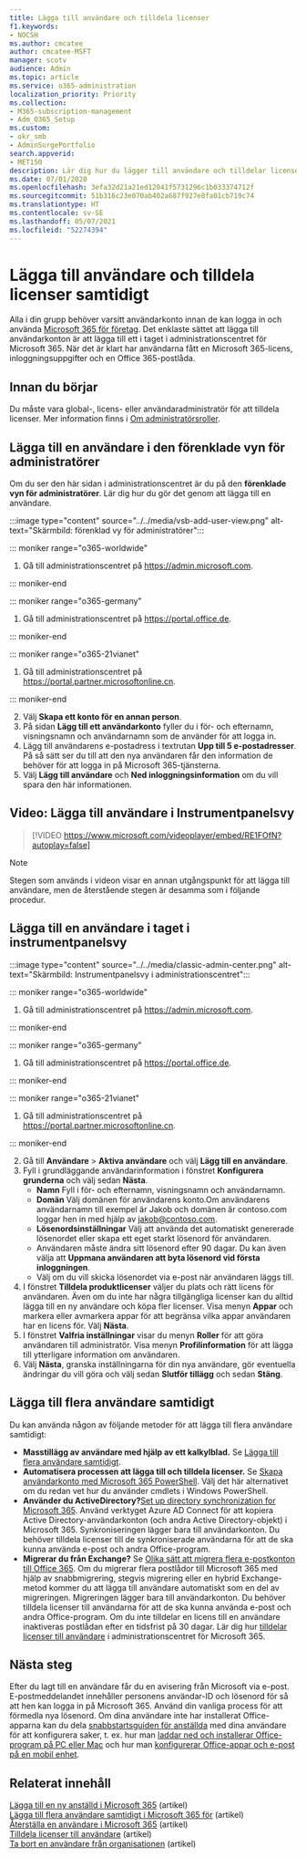 ```yaml
---
title: Lägga till användare och tilldela licenser
f1.keywords:
- NOCSH
ms.author: cmcatee
author: cmcatee-MSFT
manager: scotv
audience: Admin
ms.topic: article
ms.service: o365-administration
localization_priority: Priority
ms.collection:
- M365-subscription-management
- Adm_O365_Setup
ms.custom:
- okr_smb
- AdminSurgePortfolio
search.appverid:
- MET150
description: Lär dig hur du lägger till användare och tilldelar licenser till Microsoft 365 samtidigt.
ms.date: 07/01/2020
ms.openlocfilehash: 3efa32d21a21ed12041f5731296c1b033374712f
ms.sourcegitcommit: 51b316c23e070ab402a687f927e8fa01cb719c74
ms.translationtype: HT
ms.contentlocale: sv-SE
ms.lasthandoff: 05/07/2021
ms.locfileid: "52274394"
---
```

# <a name="add-users-and-assign-licenses-at-the-same-time"></a>Lägga till användare och tilldela licenser samtidigt

Alla i din grupp behöver varsitt användarkonto innan de kan logga in och använda [Microsoft 365 för företag](https://www.microsoft.com/microsoft-365/business). Det enklaste sättet att lägga till användarkonton är att lägga till ett i taget i administrationscentret för Microsoft 365. När det är klart har användarna fått en Microsoft 365-licens, inloggningsuppgifter och en Office 365-postlåda.

## <a name="before-you-begin"></a>Innan du börjar

Du måste vara global-, licens- eller användaradministratör för att tilldela licenser. Mer information finns i [Om administratörsroller](../../admin/add-users/about-admin-roles.md).

## <a name="add-a-user-in-the-admin-simplified-view"></a>Lägga till en användare i den förenklade vyn för administratörer

Om du ser den här sidan i administrationscentret är du på den **förenklade vyn för administratörer**. Lär dig hur du gör det genom att lägga till en användare.

:::image type="content" source="../../media/vsb-add-user-view.png" alt-text="Skärmbild: förenklad vy för administratörer":::

::: moniker range="o365-worldwide"

1. Gå till administrationscentret på <https://admin.microsoft.com>.

::: moniker-end

::: moniker range="o365-germany"

1. Gå till administrationscentret på <a href="https://go.microsoft.com/fwlink/p/?linkid=848041" target="_blank">https://portal.office.de</a>.

::: moniker-end

::: moniker range="o365-21vianet"

1. Gå till administrationscentret på <a href="https://go.microsoft.com/fwlink/p/?linkid=850627" target="_blank">https://portal.partner.microsoftonline.cn</a>.

::: moniker-end 

2. Välj **Skapa ett konto för en annan person**.
3. På sidan **Lägg till ett användarkonto** fyller du i för- och efternamn, visningsnamn och användarnamn som de använder för att logga in.
4. Lägg till användarens e-postadress i textrutan **Upp till 5 e-postadresser**. På så sätt ser du till att den nya användaren får den information de behöver för att logga in på Microsoft 365-tjänsterna.
5. Välj **Lägg till användare** och **Ned inloggningsinformation** om du vill spara den här informationen.

## <a name="watch-add-users-in-the-dashboard-view"></a>Video: Lägga till användare i Instrumentpanelsvy

> [!VIDEO https://www.microsoft.com/videoplayer/embed/RE1FOfN?autoplay=false]

> [!NOTE]
> Stegen som används i videon visar en annan utgångspunkt för att lägga till användare, men de återstående stegen är desamma som i följande procedur.

## <a name="add-users-one-at-a-time-in-the-dashboard-view"></a>Lägga till en användare i taget i instrumentpanelsvy

:::image type="content" source="../../media/classic-admin-center.png" alt-text="Skärmbild: Instrumentpanelsvy i administrationscentret":::

::: moniker range="o365-worldwide"

1. Gå till administrationscentret på <https://admin.microsoft.com>.

::: moniker-end

::: moniker range="o365-germany"

1. Gå till administrationscentret på <a href="https://go.microsoft.com/fwlink/p/?linkid=848041" target="_blank">https://portal.office.de</a>.

::: moniker-end

::: moniker range="o365-21vianet"

1. Gå till administrationscentret på <a href="https://go.microsoft.com/fwlink/p/?linkid=850627" target="_blank">https://portal.partner.microsoftonline.cn</a>.

::: moniker-end 

2. Gå till **Användare** > **Aktiva användare** och välj **Lägg till en användare**.
3. Fyll i grundläggande användarinformation i fönstret **Konfigurera grunderna** och välj sedan **Nästa**.
    - **Namn** Fyll i för- och efternamn, visningsnamn och användarnamn.
    - **Domän** Välj domänen för användarens konto.Om användarens användarnamn till exempel är Jakob och domänen är contoso.com loggar hen in med hjälp av jakob@contoso.com.
    - **Lösenordsinställningar** Välj att använda det automatiskt genererade lösenordet eller skapa ett eget starkt lösenord för användaren.
    - Användaren måste ändra sitt lösenord efter 90 dagar. Du kan även välja att **Uppmana användaren att byta lösenord vid första inloggningen**.
    - Välj om du vill skicka lösenordet via e-post när användaren läggs till.
4. I fönstret **Tilldela produktlicenser** väljer du plats och rätt licens för användaren. Även om du inte har några tillgängliga licenser kan du alltid lägga till en ny användare och köpa fler licenser. Visa menyn **Appar** och markera eller avmarkera appar för att begränsa vilka appar användaren har en licens för. Välj **Nästa**.
5. I fönstret **Valfria inställningar** visar du menyn **Roller** för att göra användaren till administratör. Visa menyn **Profilinformation** för att lägga till ytterligare information om användaren.
6. Välj **Nästa**, granska inställningarna för din nya användare, gör eventuella ändringar du vill göra och välj sedan **Slutför tillägg** och sedan **Stäng**.

## <a name="add-multiple-users-at-the-same-time"></a>Lägga till flera användare samtidigt

Du kan använda någon av följande metoder för att lägga till flera användare samtidigt:

- **Masstillägg av användare med hjälp av ett kalkylblad.** Se [Lägga till flera användare samtidigt](../../enterprise/add-several-users-at-the-same-time.md).
- **Automatisera processen att lägga till och tilldela licenser.** Se [Skapa användarkonto med Microsoft 365 PowerShell](../../enterprise/create-user-accounts-with-microsoft-365-powershell.md). Välj det här alternativet om du redan vet hur du använder cmdlets i Windows PowerShell.
- **Använder du ActiveDirectory?**[Set up directory synchronization for Microsoft 365](../../enterprise/set-up-directory-synchronization.md). Använd verktyget Azure AD Connect för att kopiera Active Directory-användarkonton (och andra Active Directory-objekt) i Microsoft 365. Synkroniseringen lägger bara till användarkonton. Du behöver tilldela licenser till de synkroniserade användarna för att de ska kunna använda e-post och andra Office-program.
- **Migrerar du från Exchange?** Se [Olika sätt att migrera flera e-postkonton till Office 365](/Exchange/mailbox-migration/mailbox-migration). Om du migrerar flera postlådor till Microsoft 365 med hjälp av snabbmigrering, stegvis migrering eller en hybrid Exchange-metod kommer du att lägga till användare automatiskt som en del av migreringen. Migreringen lägger bara till användarkonton. Du behöver tilldela licenser till användarna för att de ska kunna använda e-post och andra Office-program. Om du inte tilldelar en licens till en användare inaktiveras postlådan efter en tidsfrist på 30 dagar. Lär dig hur [tilldelar licenser till användare](../manage/assign-licenses-to-users.md) i administrationscentret för Microsoft 365.

## <a name="next-steps"></a>Nästa steg

Efter du lagt till en användare får du en avisering från Microsoft via e-post. E-postmeddelandet innehåller personens användar-ID och lösenord för så att hen kan logga in på Microsoft 365. Använd din vanliga process för att förmedla nya lösenord. Om dina användare inte har installerat Office-apparna kan du dela [snabbstartsguiden för anställda](../../business-video/employee-quick-setup.md) med dina användare för att konfigurera saker, t. ex. hur man [laddar ned och installerar Office-program på PC eller Mac](https://support.microsoft.com/office/4414eaaf-0478-48be-9c42-23adc4716658) och hur man [konfigurerar Office-appar och e-post på en mobil enhet](https://support.microsoft.com/office/7dabb6cb-0046-40b6-81fe-767e0b1f014f).

## <a name="related-content"></a>Relaterat innehåll

[Lägga till en ny anställd i Microsoft 365](add-new-employee.md) (artikel)\
[Lägga till flera användare samtidigt i Microsoft 365 för](../../enterprise/add-several-users-at-the-same-time.md) (artikel)\
[Återställa en användare i Microsoft 365](restore-user.md) (artikel)\
[Tilldela licenser till användare](../manage/assign-licenses-to-users.md) (artikel)\
[Ta bort en användare från organisationen](delete-a-user.md) (artikel)
